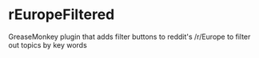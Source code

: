 # rEuropeFiltered
GreaseMonkey plugin that adds filter buttons to reddit's /r/Europe to filter out topics by key words
